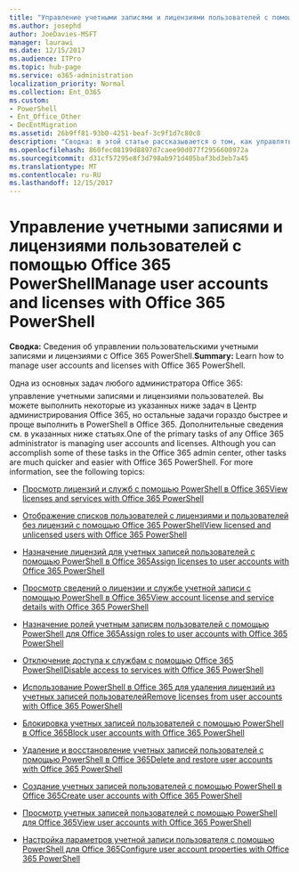 ```yaml
---
title: "Управление учетными записями и лицензиями пользователей с помощью Office 365 PowerShell"
ms.author: josephd
author: JoeDavies-MSFT
manager: laurawi
ms.date: 12/15/2017
ms.audience: ITPro
ms.topic: hub-page
ms.service: o365-administration
localization_priority: Normal
ms.collection: Ent_O365
ms.custom:
- PowerShell
- Ent_Office_Other
- DecEntMigration
ms.assetid: 26b9ff81-93b0-4251-beaf-3c9f1d7c80c8
description: "Сводка: в этой статье рассказывается о том, как управлять учетными записями и лицензиями пользователей с помощью PowerShell в Office 365."
ms.openlocfilehash: 860fec08199d8897d7caee90d077f2956600972a
ms.sourcegitcommit: d31cf57295e8f3d798ab971d405baf3bd3eb7a45
ms.translationtype: MT
ms.contentlocale: ru-RU
ms.lasthandoff: 12/15/2017
---
```

# <a name="manage-user-accounts-and-licenses-with-office-365-powershell"></a><span data-ttu-id="d4fed-103">Управление учетными записями и лицензиями пользователей с помощью Office 365 PowerShell</span><span class="sxs-lookup"><span data-stu-id="d4fed-103">Manage user accounts and licenses with Office 365 PowerShell</span></span>

 <span data-ttu-id="d4fed-104">**Сводка:** Сведения об управлении пользовательскими учетными записями и лицензиями с Office 365 PowerShell.</span><span class="sxs-lookup"><span data-stu-id="d4fed-104">**Summary:** Learn how to manage user accounts and licenses with Office 365 PowerShell.</span></span>
  
<span data-ttu-id="d4fed-p101">Одна из основных задач любого администратора Office 365:  управление учетными записями и лицензиями пользователей. Вы можете выполнить некоторые из указанных ниже задач в Центр администрирования Office 365, но остальные задачи гораздо быстрее и проще выполнить в PowerShell в Office 365. Дополнительные сведения см. в указанных ниже статьях.</span><span class="sxs-lookup"><span data-stu-id="d4fed-p101">One of the primary tasks of any Office 365 administrator is managing user accounts and licenses. Although you can accomplish some of these tasks in the Office 365 admin center, other tasks are much quicker and easier with Office 365 PowerShell. For more information, see the following topics:</span></span>
  
- [<span data-ttu-id="d4fed-108">Просмотр лицензий и служб с помощью PowerShell в Office 365</span><span class="sxs-lookup"><span data-stu-id="d4fed-108">View licenses and services with Office 365 PowerShell</span></span>](view-licenses-and-services-with-office-365-powershell.md)
    
- [<span data-ttu-id="d4fed-109">Отображение списков пользователей с лицензиями и пользователей без лицензий с помощью Office 365 PowerShell</span><span class="sxs-lookup"><span data-stu-id="d4fed-109">View licensed and unlicensed users with Office 365 PowerShell</span></span>](view-licensed-and-unlicensed-users-with-office-365-powershell.md)
    
- [<span data-ttu-id="d4fed-110">Назначение лицензий для учетных записей пользователей с помощью PowerShell в Office 365</span><span class="sxs-lookup"><span data-stu-id="d4fed-110">Assign licenses to user accounts with Office 365 PowerShell</span></span>](assign-licenses-to-user-accounts-with-office-365-powershell.md)
    
- [<span data-ttu-id="d4fed-111">Просмотр сведений о лицензии и службе учетной записи с помощью PowerShell в Office 365</span><span class="sxs-lookup"><span data-stu-id="d4fed-111">View account license and service details with Office 365 PowerShell</span></span>](view-account-license-and-service-details-with-office-365-powershell.md)
    
- [<span data-ttu-id="d4fed-112">Назначение ролей учетным записям пользователей с помощью PowerShell для Office 365</span><span class="sxs-lookup"><span data-stu-id="d4fed-112">Assign roles to user accounts with Office 365 PowerShell</span></span>](assign-roles-to-user-accounts-with-office-365-powershell.md)
    
- [<span data-ttu-id="d4fed-113">Отключение доступа к службам с помощью Office 365 PowerShell</span><span class="sxs-lookup"><span data-stu-id="d4fed-113">Disable access to services with Office 365 PowerShell</span></span>](disable-access-to-services-with-office-365-powershell.md)
    
- [<span data-ttu-id="d4fed-114">Использование PowerShell в Office 365 для удаления лицензий из учетных записей пользователей</span><span class="sxs-lookup"><span data-stu-id="d4fed-114">Remove licenses from user accounts with Office 365 PowerShell</span></span>](remove-licenses-from-user-accounts-with-office-365-powershell.md)
    
- [<span data-ttu-id="d4fed-115">Блокировка учетных записей пользователей с помощью PowerShell в Office 365</span><span class="sxs-lookup"><span data-stu-id="d4fed-115">Block user accounts with Office 365 PowerShell</span></span>](block-user-accounts-with-office-365-powershell.md)
    
- [<span data-ttu-id="d4fed-116">Удаление и восстановление учетных записей пользователей с помощью PowerShell в Office 365</span><span class="sxs-lookup"><span data-stu-id="d4fed-116">Delete and restore user accounts with Office 365 PowerShell</span></span>](delete-and-restore-user-accounts-with-office-365-powershell.md)
    
- [<span data-ttu-id="d4fed-117">Создание учетных записей пользователей с помощью PowerShell в Office 365</span><span class="sxs-lookup"><span data-stu-id="d4fed-117">Create user accounts with Office 365 PowerShell</span></span>](create-user-accounts-with-office-365-powershell.md)
    
- [<span data-ttu-id="d4fed-118">Просмотр учетных записей пользователей с помощью PowerShell для Office 365</span><span class="sxs-lookup"><span data-stu-id="d4fed-118">View user accounts with Office 365 PowerShell</span></span>](view-user-accounts-with-office-365-powershell.md)
    
- [<span data-ttu-id="d4fed-119">Настройка параметров учетной записи пользователя с помощью PowerShell для Office 365</span><span class="sxs-lookup"><span data-stu-id="d4fed-119">Configure user account properties with Office 365 PowerShell</span></span>](configure-user-account-properties-with-office-365-powershell.md)
    

